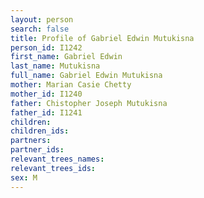 ```yaml
---
layout: person
search: false
title: Profile of Gabriel Edwin Mutukisna
person_id: I1242
first_name: Gabriel Edwin
last_name: Mutukisna
full_name: Gabriel Edwin Mutukisna
mother: Marian Casie Chetty
mother_id: I1240
father: Chistopher Joseph Mutukisna
father_id: I1241
children:
children_ids:
partners:
partner_ids:
relevant_trees_names:
relevant_trees_ids:
sex: M
---
```


